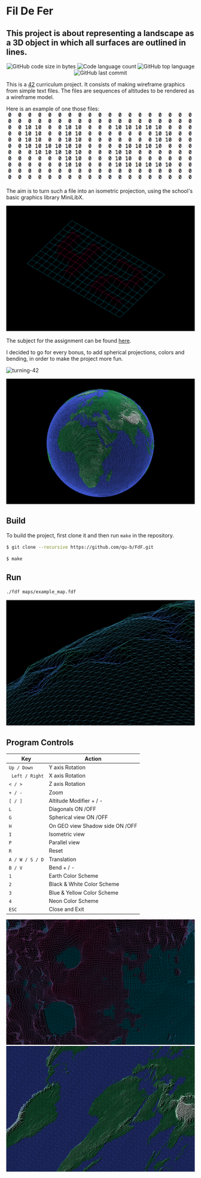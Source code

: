# Fil De Fer

## This project is about representing a landscape as a 3D object in which all surfaces are outlined in lines.
<p align="center">
	<img alt="GitHub code size in bytes" src="https://img.shields.io/github/languages/code-size/qu-b/FdF?color=lightblue" />
	<img alt="Code language count" src="https://img.shields.io/github/languages/count/qu-b/FdF?color=yellow" />
	<img alt="GitHub top language" src="https://img.shields.io/github/languages/top/qu-b/FdF?color=blue" />
	<img alt="GitHub last commit" src="https://img.shields.io/github/last-commit/qu-b/FdF?color=green" />
</p>


This is a [42](https://42.fr/en/homepage/) curriculum project. It consists of making wireframe graphics from simple text files. The files are sequences of altitudes to be rendered as a wireframe model.

Here is an example of one those files:
![Text file example](img/text-file-example.png)

The aim is to turn such a file into an isometric projection, using the school's basic graphics library MiniLibX.

![42](img/42.png)

The subject for the assignment can be found [here](subject.pdf).

I decided to go for every bonus, to add spherical projections, colors and bending, in order to make the project more fun.

![turning-42](img/42.gif)


![earth](img/earth.png)
## Build
To build the project, first clone it and then run `make` in the repository.
```bash
$ git clone --recursive https://github.com/qu-b/FdF.git
```
```bash
$ make
```
## Run
```bash
./fdf maps/example_map.fdf
```
![mars](img/mars.png)

## Program Controls

|Key|Action|
|---|---|
|`Up / Down`| Y axis Rotation|
|` Left / Right`| X axis Rotation|
|`< / >`| Z axis Rotation|
|`+ / -`| Zoom |
|`[ / ]`| Altitude Modifier + / -|
|`L`| Diagonals ON /OFF|
|`G`| Spherical view ON /OFF|
|`H`| On GEO view Shadow side ON /OFF|
|`I`| Isometric view |
|`P`| Parallel view |
|`R`| Reset |
|`A / W / S / D`| Translation |
|`B / V`| Bend + / -|
|`1`| Earth Color Scheme|
|`2`| Black & White Color Scheme|
|`3`| Blue & Yellow Color Scheme|
|`4`| Neon Color Scheme|
|`ESC`|Close and Exit|

![ocean](img/ocean.png)
![earth](img/flatearth.png)
